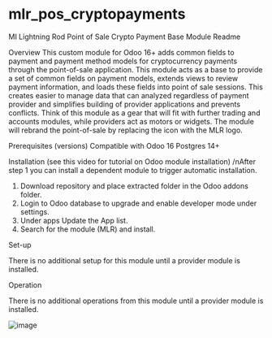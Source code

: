 # mlr_pos_cryptopayments
MI Lightning Rod Point of Sale Crypto Payment Base Module Readme

Overview
This custom module for Odoo 16+ adds common fields to payment and payment method models for cryptocurrency payments through the point-of-sale application. This module acts as a base to provide a set of common fields on payment models, extends views to review payment information, and loads these fields into point of sale sessions. This creates easier to manage data that can analyzed regardless of payment provider and simplifies building of provider applications and prevents conflicts. Think of this module as a gear that will fit with further trading and accounts modules, while providers act as motors or widgets. The module will rebrand the point-of-sale by replacing the icon with the MLR logo.

Prerequisites (versions)
Compatible with Odoo 16
Postgres 14+

Installation (see this video for tutorial on Odoo module installation)
/nAfter step 1 you can install a dependent module to trigger automatic installation.
1. Download repository and place extracted folder in the Odoo addons folder.
2. Login to Odoo database to upgrade and enable developer mode under settings.
3. Under apps Update the App list.
4. Search for the module (MLR) and install.

Set-up

There is no additional setup for this module until a provider module is installed.

Operation

There is no additional operations from this module until a provider module is installed.

![image](https://github.com/ERP-FTW/mlr_pos_cryptopayments/assets/124227412/16315363-ad4a-4ca2-8460-397a2d549b55)


